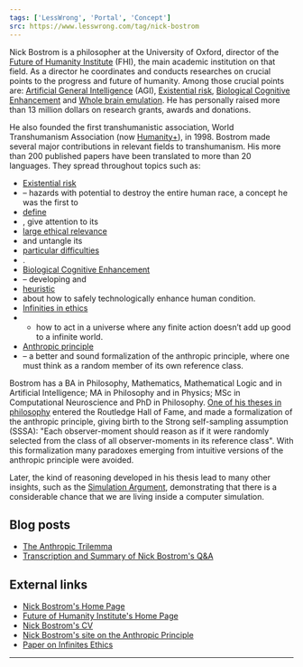 ```yaml
---
tags: ['LessWrong', 'Portal', 'Concept']
src: https://www.lesswrong.com/tag/nick-bostrom
---
```


Nick Bostrom is a philosopher at the University of Oxford, director of the [Future of Humanity Institute](https://www.lesswrong.com/tag/future-of-humanity-institute-fhi) (FHI), the main academic institution on that field. As a director he coordinates and conducts researches on crucial points to the progress and future of humanity. Among those crucial points are: [Artificial General Intelligence](https://www.lesswrong.com/tag/artificial-general-intelligence) (AGI), [Existential risk](https://www.lesswrong.com/tag/existential-risk), [Biological Cognitive Enhancement](https://www.lesswrong.com/tag/nootropics-and-other-cognitive-enhancement) and [Whole brain emulation](https://www.lesswrong.com/tag/whole-brain-emulation). He has personally raised more than 13 million dollars on research grants, awards and donations.

He also founded the first transhumanistic association, World Transhumanism Association (now [Humanity+](http://http://humanityplus.org/)), in 1998. Bostrom made several major contributions in relevant fields to transhumanism. His more than 200 published papers have been translated to more than 20 languages. They spread throughout topics such as:

- [Existential risk](https://www.lesswrong.com/tag/existential-risk)
-  – hazards with potential to destroy the entire human race, a concept he was the first to 
- [define](http://www.nickbostrom.com/existential/risks.pdf)
- , give attention to its 
- [large ethical relevance](http://www.existential-risk.org/concept.pdf)
-  and untangle its 
- [particular difficulties](http://www.nickbostrom.com/papers/anthropicshadow.pdf)
- .
- [Biological Cognitive Enhancement](https://www.lesswrong.com/tag/nootropics-and-other-cognitive-enhancement)
-  – developing and 
- [heuristic](http://www.nickbostrom.com/evolution.pdf)
-  about how to safely technologically enhance human condition.
- [Infinities in ethics](https://www.lesswrong.com/tag/infinities-in-ethics)
-  - how to act in a universe where any finite action doesn’t add up good to a infinite world.
- [Anthropic principle](http://wiki.lesswrong.com/wiki/Observation_selection_effect)
-  – a better and sound formalization of the anthropic principle, where one must think as a random member of its own reference class.

Bostrom has a BA in Philosophy, Mathematics, Mathematical Logic and in Artificial Intelligence; MA in Philosophy and in Physics; MSc in Computational Neuroscience and PhD in Philosophy. [One of his theses in philosophy](http://www.anthropic-principle.com/book/anthropicbias.pdf) entered the Routledge Hall of Fame, and made a formalization of the anthropic principle, giving birth to the Strong self-sampling assumption (SSSA): "Each observer-moment should reason as if it were randomly selected from the class of all observer-moments in its reference class". With this formalization many paradoxes emerging from intuitive versions of the anthropic principle were avoided.

Later, the kind of reasoning developed in his thesis lead to many other insights, such as the [Simulation Argument](https://www.lesswrong.com/tag/simulation-argument), demonstrating that there is a considerable chance that we are living inside a computer simulation.

## Blog posts
- [The Anthropic Trilemma](http://lesswrong.com/lw/19d/the_anthropic_trilemma/)
- [Transcription and Summary of Nick Bostrom's Q&A](http://lesswrong.com/lw/8h1/transcription_and_summary_of_nick_bostroms_qa/)

## External links
- [Nick Bostrom's Home Page](http://www.nickbostrom.com/)
- [Future of Humanity Institute's Home Page](http://www.fhi.ox.ac.uk/)
- [Nick Bostrom's CV](http://www.nickbostrom.com/cv.pdf)
- [Nick Bostrom's site on the Anthropic Principle](http://http://www.anthropic-principle.com/)
- [Paper on Infinites Ethics](http://www.nickbostrom.com/ethics/infinite.pdf)

 



---

